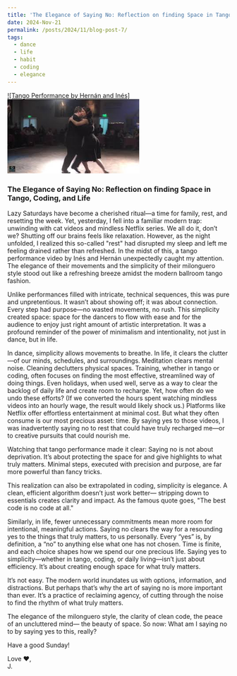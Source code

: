 ```yaml
---
title: 'The Elegance of Saying No: Reflection on finding Space in Tango, Coding, and Life'
date: 2024-Nov-21
permalink: /posts/2024/11/blog-post-7/
tags:
  - dance
  - life
  - habit
  - coding
  - elegance
---
```

[![Tango Performance by Hernán and Inés]<img src='/images/2024-11-24-blog-post.jpg'>](https://www.youtube.com/watch?v=JDnsxpqyUi8)<br>
### **The Elegance of Saying No: Reflection on finding Space in Tango, Coding, and Life**

Lazy Saturdays have become a cherished ritual—a time for family, rest, and resetting the week. Yet, yesterday, I fell into a familiar modern trap: unwinding with cat videos and mindless Netflix series. We all do it, don’t we? Shutting off our brains feels like relaxation. However, as the night unfolded, I realized this so-called "rest" had disrupted my sleep and left me feeling drained rather than refreshed.
In the midst of this, a tango performance video by Inés and  Hernán unexpectedly caught my attention. The elegance of their movements and the simplicity of their milonguero style stood out like a refreshing breeze amidst the modern ballroom tango fashion.

Unlike performances filled with intricate, technical sequences, this was pure and unpretentious. It wasn’t about showing off; it was about connection. Every step had purpose—no wasted movements, no rush. This simplicity created space: space for the dancers to flow with ease and for the audience to enjoy just right amount of artistic interpretation. It was a profound reminder of the power of minimalism and intentionality, not just in dance, but in life.

In dance, simplicity allows movements to breathe. In life, it clears the clutter—of our minds, schedules, and surroundings. Meditation clears mental noise. Cleaning declutters physical spaces. Training, whether in tango or coding, often focuses on finding the most effective, streamlined way of doing things. Even holidays, when used well, serve as a way to clear the backlog of daily life and create room to recharge.
Yet, how often do we undo these efforts? (If we converted the hours spent watching mindless videos into an hourly wage, the result would likely shock us.) Platforms like Netflix offer effortless entertainment at minimal cost. But what they often consume is our most precious asset: time. By saying yes to those videos, I was inadvertently saying no to rest that could have truly recharged me—or to creative pursuits that could nourish me.

Watching that tango performance made it clear: Saying no is not about deprivation. It’s about protecting the space for and give highlights to what truly matters. Minimal steps, executed with precision and purpose, are far more powerful than fancy tricks.

This realization can also be extrapolated in coding, simplicity is elegance. A clean, efficient algorithm doesn’t just work better— stripping down to essentials creates clarity and impact. As the famous quote goes, "The best code is no code at all."

Similarly, in life, fewer unnecessary commitments mean more room for intentional, meaningful actions. Saying no clears the way for a resounding yes to the things that truly matters, to us personally. Every “yes” is, by definition, a “no” to anything else what one has not chosen. Time is finite, and each choice shapes how we spend our one precious life. Saying yes to simplicity—whether in tango, coding, or daily living—isn’t just about efficiency. It’s about creating enough space for what truly matters.

It’s not easy. The modern world inundates us with options, information, and distractions. But perhaps that’s why the art of saying no is more important than ever. It’s a practice of reclaiming agency, of cutting through the noise to find the rhythm of what truly matters.

The elegance of the milonguero style, the clarity of clean code, the peace of an uncluttered mind— the beauty of space. So now: What am I saying no to by saying yes to this, really?

Have a good Sunday!<br>

Love ❤️,<br> 
J.
